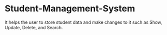# Student-Management-System
It helps the user to store student data and make changes to it such as Show, Update, Delete, and Search.
